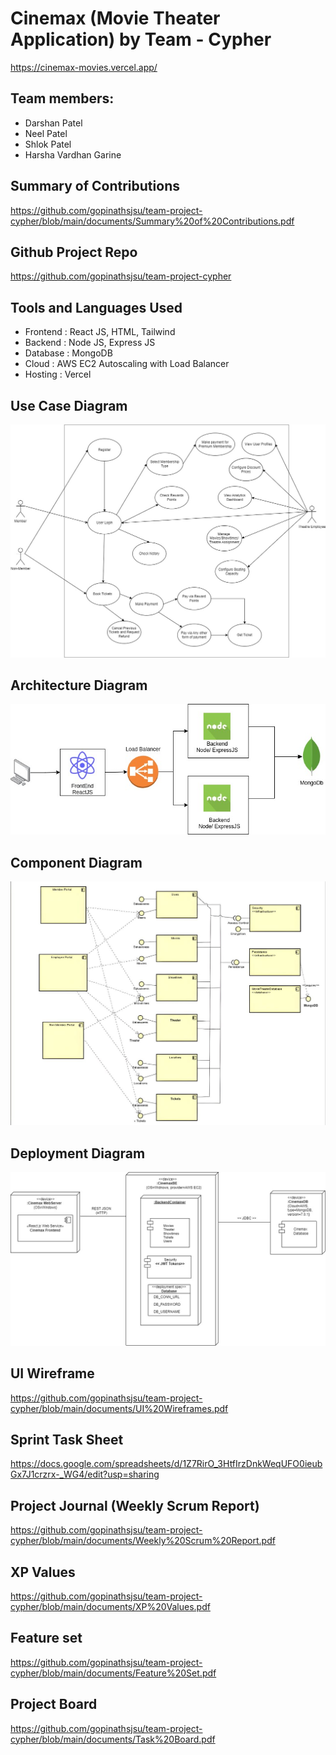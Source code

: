 # Cinemax (Movie Theater Application) by Team - Cypher

https://cinemax-movies.vercel.app/

## Team members:

- Darshan Patel
- Neel Patel
- Shlok Patel
- Harsha Vardhan Garine

## Summary of Contributions

https://github.com/gopinathsjsu/team-project-cypher/blob/main/documents/Summary%20of%20Contributions.pdf


## Github Project Repo

https://github.com/gopinathsjsu/team-project-cypher

## Tools and Languages Used

- Frontend : React JS, HTML, Tailwind
- Backend : Node JS, Express JS
- Database : MongoDB
- Cloud : AWS EC2 Autoscaling with Load Balancer
- Hosting : Vercel

## Use Case Diagram

![UseCaseDiagram](https://github.com/gopinathsjsu/team-project-cypher/blob/main/documents/Use%20Case.jpg)

## Architecture Diagram

![ArchitectureDiagram](https://github.com/gopinathsjsu/team-project-cypher/blob/main/documents/Architecture%20Diagram.jpeg)

## Component Diagram

![ComponentDiagram](https://github.com/gopinathsjsu/team-project-cypher/blob/main/documents/Component%20Diagram.png)

## Deployment Diagram

![DeploymentDiagram](https://github.com/gopinathsjsu/team-project-cypher/blob/main/documents/Deployment%20Diagram.jpg)

## UI Wireframe

https://github.com/gopinathsjsu/team-project-cypher/blob/main/documents/UI%20Wireframes.pdf

## Sprint Task Sheet

https://docs.google.com/spreadsheets/d/1Z7RirO_3HtfIrzDnkWeqUFO0ieubGx7J1crzrx-_WG4/edit?usp=sharing


## Project Journal (Weekly Scrum Report)

https://github.com/gopinathsjsu/team-project-cypher/blob/main/documents/Weekly%20Scrum%20Report.pdf

## XP Values

https://github.com/gopinathsjsu/team-project-cypher/blob/main/documents/XP%20Values.pdf

## Feature set

https://github.com/gopinathsjsu/team-project-cypher/blob/main/documents/Feature%20Set.pdf


## Project Board

https://github.com/gopinathsjsu/team-project-cypher/blob/main/documents/Task%20Board.pdf


